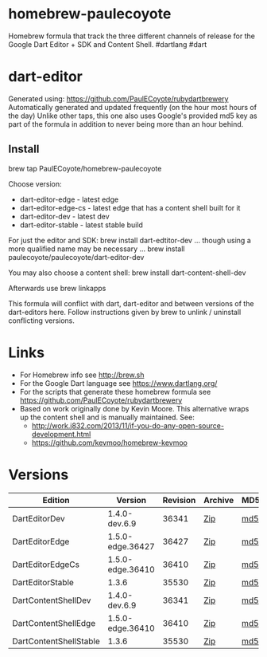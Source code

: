 homebrew-paulecoyote
====================

Homebrew formula that track the three different channels of release for the Google Dart Editor + SDK and Content Shell.  #dartlang #dart

dart-editor
===========

Generated using: https://github.com/PaulECoyote/rubydartbrewery
Automatically generated and updated frequently (on the hour most hours of the day)
Unlike other taps, this one also uses Google's provided md5 key as part of the formula in addition to never being more than an hour behind.

Install
-------
brew tap PaulECoyote/homebrew-paulecoyote

Choose version:
* dart-editor-edge - latest edge
* dart-editor-edge-cs - latest edge that has a content shell built for it
* dart-editor-dev - latest dev
* dart-editor-stable - latest stable build

For just the editor and SDK:
brew install dart-edtitor-dev
... though using a more qualified name may be necessary ...
brew install paulecoyote/paulecoyote/dart-editor-dev

You may also choose a content shell:
brew install dart-content-shell-dev

Afterwards use 
brew linkapps

This formula will conflict with dart, dart-editor and between versions of the dart-editors here.  Follow instructions given by brew to unlink / uninstall conflicting versions.

Links
=====
* For Homebrew info see http://brew.sh
* For the Google Dart language see https://www.dartlang.org/
* For the scripts that generate these homebrew formula see https://github.com/PaulECoyote/rubydartbrewery
* Based on work originally done by Kevin Moore. This alternative wraps up the content shell and is manually maintained.  See: 
    * http://work.j832.com/2013/11/if-you-do-any-open-source-development.html
    * https://github.com/kevmoo/homebrew-kevmoo

Versions
========
| Edition | Version | Revision | Archive | MD5 | Notes |
| ------- | ------- | -------- | ------- | --- | ----- |
| DartEditorDev | 1.4.0-dev.6.9 | 36341 | [Zip](http://storage.googleapis.com/dart-archive/channels/dev/release/36341/editor/darteditor-macos-x64.zip) | [md5](http://storage.googleapis.com/dart-archive/channels/dev/release/36341/editor/darteditor-macos-x64.zip.md5sum) | [Changes](http://storage.googleapis.com/dart-archive/channels/dev/release/latest/changelog.html) |
| DartEditorEdge | 1.5.0-edge.36427 | 36427 | [Zip](http://storage.googleapis.com/dart-archive/channels/be/raw/36427/editor/darteditor-macos-x64.zip) | [md5](http://storage.googleapis.com/dart-archive/channels/be/raw/36427/editor/darteditor-macos-x64.zip.md5sum) | - |
| DartEditorEdgeCs | 1.5.0-edge.36410 | 36410 | [Zip](http://storage.googleapis.com/dart-archive/channels/be/raw/36410/editor/darteditor-macos-x64.zip) | [md5](http://storage.googleapis.com/dart-archive/channels/be/raw/36410/editor/darteditor-macos-x64.zip.md5sum) | - |
| DartEditorStable | 1.3.6 | 35530 | [Zip](http://storage.googleapis.com/dart-archive/channels/stable/release/35530/editor/darteditor-macos-x64.zip) | [md5](http://storage.googleapis.com/dart-archive/channels/stable/release/35530/editor/darteditor-macos-x64.zip.md5sum) | [Changes](http://storage.googleapis.com/dart-archive/channels/stable/release/latest/changelog.html) |
| DartContentShellDev | 1.4.0-dev.6.9 | 36341 | [Zip](http://storage.googleapis.com/dart-archive/channels/dev/release/36341/dartium/content_shell-macos-ia32-release.zip) | [md5](http://storage.googleapis.com/dart-archive/channels/dev/release/36341/dartium/content_shell-macos-ia32-release.zip.md5sum) | - |
| DartContentShellEdge | 1.5.0-edge.36410 | 36410 | [Zip](http://storage.googleapis.com/dart-archive/channels/be/raw/36410/dartium/content_shell-macos-ia32-release.zip) | [md5](http://storage.googleapis.com/dart-archive/channels/be/raw/36410/dartium/content_shell-macos-ia32-release.zip.md5sum) | - |
| DartContentShellStable | 1.3.6 | 35530 | [Zip](http://storage.googleapis.com/dart-archive/channels/stable/release/35530/dartium/content_shell-macos-ia32-release.zip) | [md5](http://storage.googleapis.com/dart-archive/channels/stable/release/35530/dartium/content_shell-macos-ia32-release.zip.md5sum) | - |
